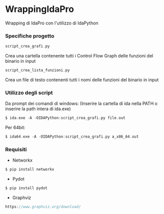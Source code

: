 # WrappingIdaPro

Wrapping di IdaPro con l'utilizzo di IdaPython

### Specifiche progetto

```C 
script_crea_grafi.py 
```
Crea una cartella contenente tutti i Control Flow Graph delle funzioni del binario in input

```C 
script_crea_lista_funzioni.py 
```
Crea un file di testo contenenti tutti i nomi delle funzioni del binario in input

### Utilizzo degli script

Da prompt dei comandi di windows:
(Inserire la cartella di ida nella PATH o inserire la path intera di ida.exe)

```C 
$ ida.exe -A -OIDAPython:script_crea_grafi.py file.out
```

Per 64bit:

```C 
$ ida64.exe -A -OIDAPython:script_crea_grafi.py a_x86_64.out
```

### Requisiti

- Networkx

```C 
$ pip install networkx
```

- Pydot

```C 
$ pip install pydot
```

- Graphviz

```C
https://www.graphviz.org/download/
```
